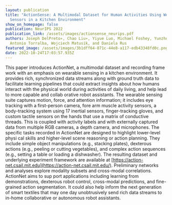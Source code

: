 ```yaml
---
layout: publication
title: "ActionSense: A Multimodal Dataset for Human Activities Using Wearable
  Sensors in a Kitchen Environment"
show_on_homepage: false
publication: NeurIPS 2022
publication_link: /assets/images/actionsense_neurips.pdf
authors: Joseph DelPreto∗, Chao Liu∗, Yiyue Luo, Michael Foshey, Yunzhu Li,
  Antonio Torralba, Wojciech Matusik, and Daniela Rus
featured_image: /assets/images/3b1dff64-871c-44e8-a117-edb43348fd0c.png
date: 2022-10-24T17:03:57.935Z
---
```

This paper introduces ActionNet, a multimodal dataset and recording frame work with an emphasis on wearable sensing in a kitchen environment. It provides rich, synchronized data streams along with ground truth data to facilitate learning pipelines that could extract insights about how humans interact with the physical world during activities of daily living, and help lead to more capable and collab orative robot assistants. The wearable sensing suite captures motion, force, and attention information; it includes eye tracking with a first-person camera, fore arm muscle activity sensors, a body-tracking system using 17 inertial sensors, finger-tracking gloves, and custom tactile sensors on the hands that use a matrix of conductive threads. This is coupled with activity labels and with externally captured data from multiple RGB cameras, a depth camera, and microphones. The specific tasks recorded in ActionNet are designed to highlight lower-level physi cal skills and higher-level scene reasoning or action planning. They include simple object manipulations (e.g., stacking plates), dexterous actions (e.g., peeling or cutting vegetables), and complex action sequences (e.g., setting a table or loading a dishwasher). The resulting dataset and underlying experiment framework are available at [https://action-net.csail.mit.edu](https://action-net.csail.mit.edu/). Preliminary networks and analyses explore modality subsets and cross-modal correlations. ActionNet aims to sup port applications including learning from demonstrations, dexterous robot control, cross-modal predictions, and fine-grained action segmentation. It could also help inform the next generation of smart textiles that may one day unobtrusively send rich data streams to in-home collaborative or autonomous robot assistants.